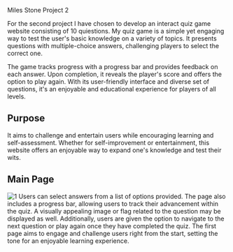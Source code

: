  Miles Stone Project 2

For the second project I have chosen to develop an interact quiz game website consisting of 10 quiestions.
My quiz game is a simple yet engaging way to test the user's basic knowledge on a variety of topics. It presents questions with multiple-choice answers, challenging players to select the correct one. 

The game tracks progress with a progress bar and provides feedback on each answer. Upon completion, it reveals the player's score and offers the option to play again. With its user-friendly interface and diverse set of questions, it's an enjoyable and educational experience for players of all levels.

## Purpose 
It aims to challenge and entertain users while encouraging learning and self-assessment. Whether for self-improvement or entertainment, this website offers an enjoyable way to expand one's knowledge and test their wits.
 
## Main Page
![1](https://github.com/pradeepsubedi1993/quiz_game_project2/assets/61549864/db282378-0887-4d17-bea4-f7b8bccbbe03)
Users can select answers from a list of options provided. The page also includes a progress bar, allowing users to track their advancement within the quiz. A visually appealing image or flag related to the question may be displayed as well. Additionally, users are given the option to navigate to the next question or play again once they have completed the quiz. The first page aims to engage and challenge users right from the start, setting the tone for an enjoyable learning experience.
